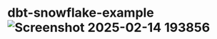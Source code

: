# dbt-snowflake-example![Screenshot 2025-02-14 193856](https://github.com/user-attachments/assets/fce7eef6-ab01-40a9-85bf-13fbcd91f306)
